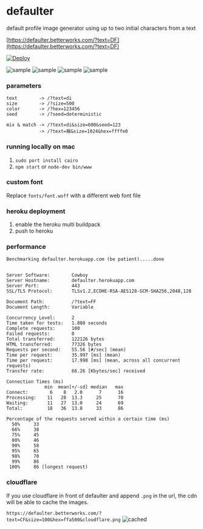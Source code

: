 # defaulter
default profile image generator using up to two initial characters from a text

[https://defaulter.betterworks.com/?text=DF](https://defaulter.betterworks.com/?text=DF)

[![Deploy](https://www.herokucdn.com/deploy/button.png)](https://heroku.com/deploy)

![sample](https://defaulter.betterworks.com/?text=He&size=100&sample.png)
![sample](https://defaulter.betterworks.com/?text=LL&size=100&sample.png)
![sample](https://defaulter.betterworks.com/?text=O!&size=100&sample.png)
![sample](https://defaulter.betterworks.com/?text=猴&size=100&sample.png)

### parameters
```
text        -> /?text=di
size        -> /?size=500
color       -> /?hex=123456
seed        -> /?seed=deterministic

mix & match -> /?text=di&size=600&seed=123
            -> /?text=猴&size=1024&hex=ffffe0
```

### running locally on mac
1. `sudo port install cairo`
2. `npm start` or `node-dev bin/www`

### custom font
Replace `fonts/font.woff` with a different web font file

### heroku deployment
1. enable the heroku multi buildpack
2. push to heroku

### performance
```
Benchmarking defaulter.herokuapp.com (be patient).....done


Server Software:        Cowboy
Server Hostname:        defaulter.herokuapp.com
Server Port:            443
SSL/TLS Protocol:       TLSv1.2,ECDHE-RSA-AES128-GCM-SHA256,2048,128

Document Path:          /?text=FF
Document Length:        Variable

Concurrency Level:      2
Time taken for tests:   1.800 seconds
Complete requests:      100
Failed requests:        0
Total transferred:      122126 bytes
HTML transferred:       77326 bytes
Requests per second:    55.56 [#/sec] (mean)
Time per request:       35.997 [ms] (mean)
Time per request:       17.998 [ms] (mean, across all concurrent requests)
Transfer rate:          66.26 [Kbytes/sec] received

Connection Times (ms)
              min  mean[+/-sd] median   max
Connect:        6    8   2.0      7      16
Processing:    11   28  13.3     25      70
Waiting:       11   27  13.0     24      69
Total:         18   36  13.8     33      86

Percentage of the requests served within a certain time (ms)
  50%     33
  66%     38
  75%     45
  80%     46
  90%     58
  95%     65
  98%     70
  99%     86
 100%     86 (longest request)
 ```

### cloudflare
If you use cloudflare in front of defaulter and append `.png` in the url, the cdn will be able to cache the images.

`https://defaulter.betterworks.com/?text=CF&size=100&hex=ffa500&cloudflare.png`
![cached](https://defaulter.betterworks.com/?text=CF&size=100&hex=ffa500&cloudflare.png)
